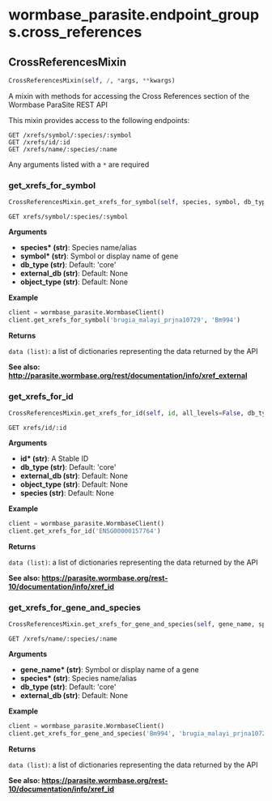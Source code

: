 <h1 id="wormbase_parasite.endpoint_groups.cross_references">wormbase_parasite.endpoint_groups.cross_references</h1>


<h2 id="wormbase_parasite.endpoint_groups.cross_references.CrossReferencesMixin">CrossReferencesMixin</h2>

```python
CrossReferencesMixin(self, /, *args, **kwargs)
```
A mixin with methods for accessing the Cross References section of the Wormbase ParaSite REST API

This mixin provides access to the following endpoints:

```
GET /xrefs/symbol/:species/:symbol
GET /xrefs/id/:id
GET /xrefs/name/:species/:name
```

Any arguments listed with a `*` are required


<h3 id="wormbase_parasite.endpoint_groups.cross_references.CrossReferencesMixin.get_xrefs_for_symbol">get_xrefs_for_symbol</h3>

```python
CrossReferencesMixin.get_xrefs_for_symbol(self, species, symbol, db_type='core', external_db=None, object_type=None)
```
`GET xrefs/symbol/:species/:symbol`

__Arguments__

- __species* (str)__: Species name/alias
- __symbol* (str)__: Symbol or display name of gene
- __db_type (str)__: Default: 'core'
- __external_db (str)__: Default: None
- __object_type (str)__: Default: None

__Example__

```python
client = wormbase_parasite.WormbaseClient()
client.get_xrefs_for_symbol('brugia_malayi_prjna10729', 'Bm994')
```

__Returns__

`data (list)`: a list of dictionaries representing the data returned by the API

__See also: http://parasite.wormbase.org/rest/documentation/info/xref_external__



<h3 id="wormbase_parasite.endpoint_groups.cross_references.CrossReferencesMixin.get_xrefs_for_id">get_xrefs_for_id</h3>

```python
CrossReferencesMixin.get_xrefs_for_id(self, id, all_levels=False, db_type='core', external_db=None, object_type=None, species=None)
```
`GET xrefs/id/:id`

__Arguments__

- __id* (str)__: A Stable ID
- __db_type (str)__: Default: 'core'
- __external_db (str)__: Default: None
- __object_type (str)__: Default: None
- __species (str)__: Default: None

__Example__

```python
client = wormbase_parasite.WormbaseClient()
client.get_xrefs_for_id('ENSG00000157764')
```

__Returns__

`data (list)`: a list of dictionaries representing the data returned by the API

__See also: https://parasite.wormbase.org/rest-10/documentation/info/xref_id__



<h3 id="wormbase_parasite.endpoint_groups.cross_references.CrossReferencesMixin.get_xrefs_for_gene_and_species">get_xrefs_for_gene_and_species</h3>

```python
CrossReferencesMixin.get_xrefs_for_gene_and_species(self, gene_name, species, db_type='core', external_db=None)
```
`GET /xrefs/name/:species/:name`

__Arguments__

- __gene_name* (str)__: Symbol or display name of a gene
- __species* (str)__: Species name/alias
- __db_type (str)__: Default: 'core'
- __external_db (str)__: Default: None

__Example__

```python
client = wormbase_parasite.WormbaseClient()
client.get_xrefs_for_gene_and_species('Bm994', 'brugia_malayi_prjna10729')
```

__Returns__

`data (list)`: a list of dictionaries representing the data returned by the API

__See also: https://parasite.wormbase.org/rest-10/documentation/info/xref_id__



